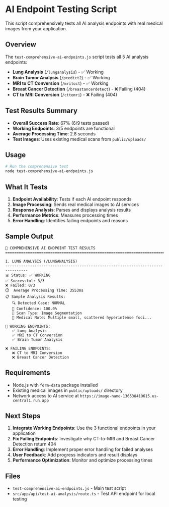 # AI Endpoint Testing Script

This script comprehensively tests all AI analysis endpoints with real medical images from your application.

## Overview

The `test-comprehensive-ai-endpoints.js` script tests all 5 AI analysis endpoints:

- **Lung Analysis** (`/lunganalysis`) - ✅ Working
- **Brain Tumor Analysis** (`/predict2`) - ✅ Working
- **MRI to CT Conversion** (`/mritoct`) - ✅ Working
- **Breast Cancer Detection** (`/breastancerdetect`) - ❌ Failing (404)
- **CT to MRI Conversion** (`/cttomri`) - ❌ Failing (404)

## Test Results Summary

- **Overall Success Rate**: 67% (6/9 tests passed)
- **Working Endpoints**: 3/5 endpoints are functional
- **Average Processing Time**: 2.8 seconds
- **Test Images**: Uses existing medical scans from `public/uploads/`

## Usage

```bash
# Run the comprehensive test
node test-comprehensive-ai-endpoints.js
```

## What It Tests

1. **Endpoint Availability**: Tests if each AI endpoint responds
2. **Image Processing**: Sends real medical images to AI services
3. **Response Analysis**: Parses and displays analysis results
4. **Performance Metrics**: Measures processing times
5. **Error Handling**: Identifies failing endpoints and reasons

## Sample Output

```
🔬 COMPREHENSIVE AI ENDPOINT TEST RESULTS
================================================================================

1. LUNG ANALYSIS (/LUNGANALYSIS)
--------------------------------------------------------------------------------
📊 Status: ✅ WORKING
✅ Successful: 3/3
❌ Failed: 0/3
⏱️  Average Processing Time: 3553ms
📋 Sample Analysis Results:
   🔍 Detected Case: NORMAL
   🎯 Confidence: 100.0%
   🏥 Scan Type: Image Segmentation
   📝 Medical Note: Multiple small, scattered hyperintense foci...

🎉 WORKING ENDPOINTS:
   ✅ Lung Analysis
   ✅ MRI to CT Conversion
   ✅ Brain Tumor Analysis

❌ FAILING ENDPOINTS:
   ❌ CT to MRI Conversion
   ❌ Breast Cancer Detection
```

## Requirements

- Node.js with `form-data` package installed
- Existing medical images in `public/uploads/` directory
- Network access to AI service at `https://image-name-136538419615.us-central1.run.app`

## Next Steps

1. **Integrate Working Endpoints**: Use the 3 functional endpoints in your application
2. **Fix Failing Endpoints**: Investigate why CT-to-MRI and Breast Cancer Detection return 404
3. **Error Handling**: Implement proper error handling for failed analyses
4. **User Feedback**: Add progress indicators and result displays
5. **Performance Optimization**: Monitor and optimize processing times

## Files

- `test-comprehensive-ai-endpoints.js` - Main test script
- `src/app/api/test-ai-analysis/route.ts` - Test API endpoint for local testing
